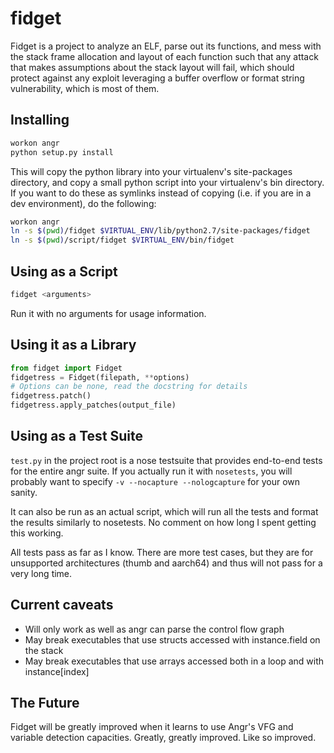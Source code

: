 fidget
======

Fidget is a project to analyze an ELF, parse out its functions, and mess with 
the stack frame allocation and layout of each function such that any attack 
that makes assumptions about the stack layout will fail, which should protect 
against any exploit leveraging a buffer overflow or format string 
vulnerability, which is most of them.


Installing
----------

```bash
workon angr
python setup.py install
```

This will copy the python library into your virtualenv's site-packages directory, 
and copy a small python script into your virtualenv's bin directory. If you want to 
do these as symlinks instead of copying (i.e. if you are in a dev environment), do 
the following:

```bash
workon angr
ln -s $(pwd)/fidget $VIRTUAL_ENV/lib/python2.7/site-packages/fidget
ln -s $(pwd)/script/fidget $VIRTUAL_ENV/bin/fidget
```

Using as a Script
-----------------

```bash
fidget <arguments>
```

Run it with no arguments for usage information.

Using it as a Library
---------------------

```python
from fidget import Fidget
fidgetress = Fidget(filepath, **options)
# Options can be none, read the docstring for details
fidgetress.patch()
fidgetress.apply_patches(output_file)
```

Using as a Test Suite
---------------------

`test.py` in the project root is a nose testsuite that provides end-to-end tests for
the entire angr suite. If you actually run it with `nosetests`, you will probably want
to specify `-v --nocapture --nologcapture` for your own sanity.

It can also be run as an actual script, which will run all the tests and format the 
results similarly to nosetests. No comment on how long I spent getting this working.

All tests pass as far as I know. There are more test cases, but they are for unsupported
architectures (thumb and aarch64) and thus will not pass for a very long time.

Current caveats
---------------

- Will only work as well as angr can parse the control flow graph
- May break executables that use structs accessed with instance.field on the stack
- May break executables that use arrays accessed both in a loop and with instance[index]

The Future
----------

Fidget will be greatly improved when it learns to use Angr's VFG and variable detection
capacities. Greatly, greatly improved. Like so improved.

